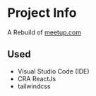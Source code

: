 # Project Info

A Rebuild of [meetup.com](https://www.meetup.com/)

## Used

- Visual Studio Code (IDE)
- CRA ReactJs
- tailwindcss
